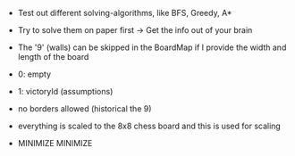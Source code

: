 - Test out different solving-algorithms, like BFS, Greedy, A*
- Try to solve them on paper first -> Get the info out of your brain

- The '9' (walls) can be skipped in the BoardMap if I provide the width and length of the board

- 0: empty
- 1: victoryId (assumptions)
- no borders allowed (historical the 9)

- everything is scaled to the 8x8 chess board and this is used for scaling
- MINIMIZE MINIMIZE
